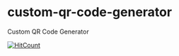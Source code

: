 # custom-qr-code-generator
Custom QR Code Generator

[![HitCount](http://hits.dwyl.io/teamtact/https://github.com/teamtact/custom-qr-code-generator.svg)](http://hits.dwyl.io/teamtact/https://github.com/teamtact/custom-qr-code-generator)
